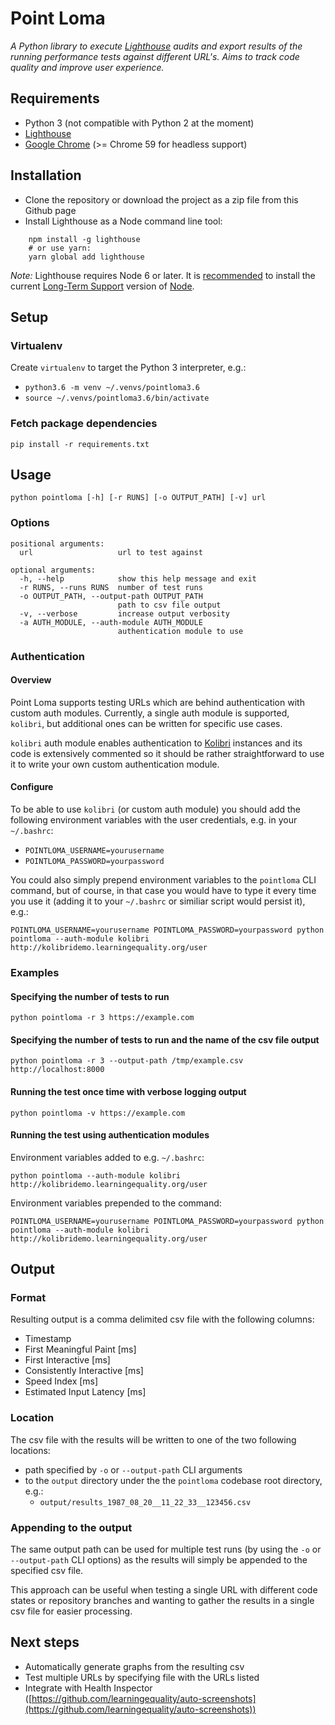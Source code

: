

# Point Loma
*A Python library to execute [Lighthouse](https://developers.google.com/web/tools/lighthouse/) audits and export results of the running performance tests against different URL's. Aims to track code quality and improve user experience.*

## Requirements
- Python 3 (not compatible with Python 2 at the moment)
- [Lighthouse](https://developers.google.com/web/tools/lighthouse/)
- [Google Chrome](https://www.google.com/chrome/browser/desktop/) (>= Chrome 59 for headless support)

## Installation
- Clone the repository or download the project as a zip file from this Github page
- Install Lighthouse as a Node command line tool:
```
    npm install -g lighthouse
    # or use yarn:
    yarn global add lighthouse
```
*Note:* Lighthouse requires Node 6 or later. It is [recommended](https://developers.google.com/web/tools/lighthouse/#cli) to install the current [Long-Term Support](https://github.com/nodejs/LTS) version of [Node](https://nodejs.org/).

## Setup
### Virtualenv
Create `virtualenv` to target the Python 3 interpreter, e.g.:

- `python3.6 -m venv ~/.venvs/pointloma3.6`
- `source ~/.venvs/pointloma3.6/bin/activate`

### Fetch package dependencies

```pip install -r requirements.txt```

## Usage
```python pointloma [-h] [-r RUNS] [-o OUTPUT_PATH] [-v] url```

### Options

```
positional arguments:
  url                   url to test against

optional arguments:
  -h, --help            show this help message and exit
  -r RUNS, --runs RUNS  number of test runs
  -o OUTPUT_PATH, --output-path OUTPUT_PATH
                        path to csv file output
  -v, --verbose         increase output verbosity
  -a AUTH_MODULE, --auth-module AUTH_MODULE
                        authentication module to use
```

### Authentication

#### Overview
Point Loma supports testing URLs which are behind authentication with custom auth modules. Currently, a single auth module is supported, `kolibri`, but additional ones can be written for specific use cases.

`kolibri` auth module enables authentication to [Kolibri](https://github.com/learningequality/kolibri) instances and its code is extensively commented so it should be rather straightforward to use it to write your own custom authentication module.

#### Configure
To be able to use `kolibri` (or custom auth module) you should add the following environment variables with the user credentials, e.g. in your `~/.bashrc`:

- `POINTLOMA_USERNAME=yourusername`
- `POINTLOMA_PASSWORD=yourpassword`

You could also simply prepend environment variables to the `pointloma` CLI command, but of course, in that case you would have to type it every time you use it (adding it to your `~/.bashrc` or similiar script would persist it), e.g.:

```POINTLOMA_USERNAME=yourusername POINTLOMA_PASSWORD=yourpassword python pointloma --auth-module kolibri http://kolibridemo.learningequality.org/user```

### Examples
#### Specifying the number of tests to run
```
python pointloma -r 3 https://example.com
```

#### Specifying the number of tests to run and the name of the csv file output
```
python pointloma -r 3 --output-path /tmp/example.csv http://localhost:8000
```

#### Running the test once time with verbose logging output
```
python pointloma -v https://example.com
```

#### Running the test using authentication modules

Environment variables added to e.g. `~/.bashrc`:

```
python pointloma --auth-module kolibri http://kolibridemo.learningequality.org/user
```
Environment variables prepended to the command:

```
POINTLOMA_USERNAME=yourusername POINTLOMA_PASSWORD=yourpassword python pointloma --auth-module kolibri http://kolibridemo.learningequality.org/user
```

## Output
### Format
Resulting output is a comma delimited csv file with the following columns:
- Timestamp
- First Meaningful Paint [ms]
- First Interactive [ms]
- Consistently Interactive [ms]
- Speed Index [ms]
- Estimated Input Latency [ms]

### Location
The csv file with the results will be written to one of the two following locations:
- path specified by `-o` or `--output-path` CLI arguments
- to the `output` directory under the the `pointloma` codebase root directory, e.g.:
    - `output/results_1987_08_20__11_22_33__123456.csv`

### Appending to the output
The same output path can be used for multiple test runs (by using the `-o` or `--output-path` CLI options) as the results will simply be appended to the specified csv file.

This approach can be useful when testing a single URL with different code states or repository branches and wanting to gather the results in a single csv file for easier processing.


## Next steps
- Automatically generate graphs from the resulting csv
- Test multiple URLs by specifying file with the URLs listed
- Integrate with Health Inspector ([https://github.com/learningequality/auto-screenshots](https://github.com/learningequality/auto-screenshots))
